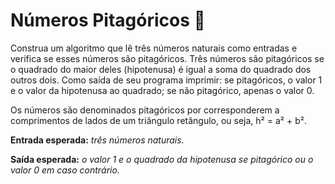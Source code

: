  # Números Pitagóricos :triangular_ruler: #

 Construa um algoritmo que lê três números naturais como entradas e verifica se esses números são pitagóricos. Três números são pitagóricos se o quadrado do maior deles (hipotenusa) é igual a soma do quadrado dos outros dois. Como saída de seu programa imprimir: se pitagóricos, o valor 1 e o valor da hipotenusa ao quadrado; se não pitagórico, apenas o valor 0.

Os números são denominados pitagóricos por corresponderem a comprimentos de lados de um triângulo retângulo, ou seja, h² = a² + b².

__Entrada esperada:__ _três números naturais._

__Saída esperada:__ _o valor 1 e o quadrado da hipotenusa se pitagórico ou o valor 0 em caso contrário._
